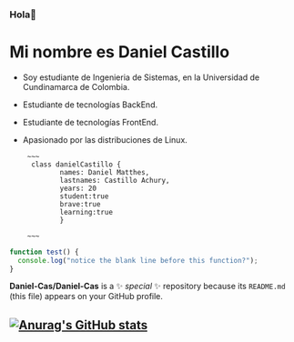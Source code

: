 ### Hola👋

# Mi nombre es Daniel Castillo




- Soy estudiante de Ingenieria de Sistemas, en la Universidad de Cundinamarca de Colombia.
 - Estudiante de tecnologías BackEnd.
 - Estudiante de tecnologías FrontEnd.
 - Apasionado por las distribuciones de Linux.
 
 		~~~
		 class danielCastillo {
    			names: Daniel Matthes,
    			lastnames: Castillo Achury,
    			years: 20 
    			student:true
    			brave:true
    			learning:true
    			}

		~~~
		
```javascript
function test() {
  console.log("notice the blank line before this function?");
}
```

**Daniel-Cas/Daniel-Cas** is a ✨ _special_ ✨ repository because its `README.md` (this file) appears on your GitHub profile.

## [![Anurag's GitHub stats](https://github-readme-stats.vercel.app/api?username=Daniel-Cas)](https://github.com/anuraghazra/github-readme-stats)
